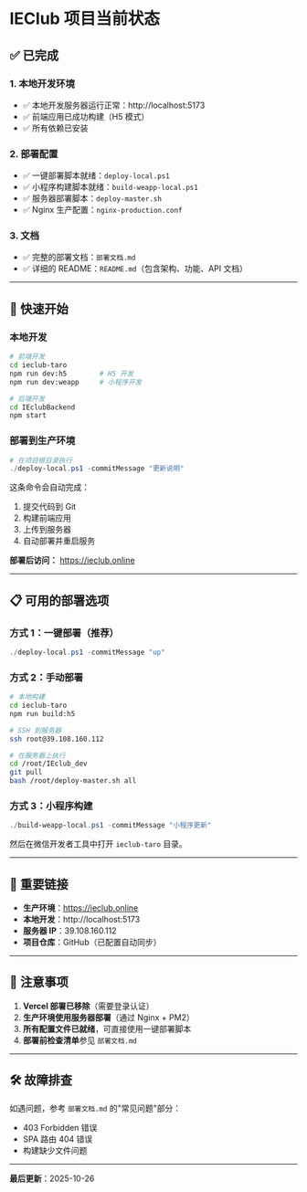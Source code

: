 # IEClub 项目当前状态

## ✅ 已完成

### 1. 本地开发环境
- ✅ 本地开发服务器运行正常：http://localhost:5173
- ✅ 前端应用已成功构建（H5 模式）
- ✅ 所有依赖已安装

### 2. 部署配置
- ✅ 一键部署脚本就绪：`deploy-local.ps1`
- ✅ 小程序构建脚本就绪：`build-weapp-local.ps1`
- ✅ 服务器部署脚本：`deploy-master.sh`
- ✅ Nginx 生产配置：`nginx-production.conf`

### 3. 文档
- ✅ 完整的部署文档：`部署文档.md`
- ✅ 详细的 README：`README.md`（包含架构、功能、API 文档）

---

## 🚀 快速开始

### 本地开发
```bash
# 前端开发
cd ieclub-taro
npm run dev:h5        # H5 开发
npm run dev:weapp     # 小程序开发

# 后端开发
cd IEclubBackend
npm start
```

### 部署到生产环境
```powershell
# 在项目根目录执行
./deploy-local.ps1 -commitMessage "更新说明"
```

这条命令会自动完成：
1. 提交代码到 Git
2. 构建前端应用
3. 上传到服务器
4. 自动部署并重启服务

**部署后访问：** https://ieclub.online

---

## 📋 可用的部署选项

### 方式 1：一键部署（推荐）
```powershell
./deploy-local.ps1 -commitMessage "up"
```

### 方式 2：手动部署
```bash
# 本地构建
cd ieclub-taro
npm run build:h5

# SSH 到服务器
ssh root@39.108.160.112

# 在服务器上执行
cd /root/IEclub_dev
git pull
bash /root/deploy-master.sh all
```

### 方式 3：小程序构建
```powershell
./build-weapp-local.ps1 -commitMessage "小程序更新"
```
然后在微信开发者工具中打开 `ieclub-taro` 目录。

---

## 🔗 重要链接

- **生产环境**：https://ieclub.online
- **本地开发**：http://localhost:5173
- **服务器 IP**：39.108.160.112
- **项目仓库**：GitHub（已配置自动同步）

---

## 📝 注意事项

1. **Vercel 部署已移除**（需要登录认证）
2. **生产环境使用服务器部署**（通过 Nginx + PM2）
3. **所有配置文件已就绪**，可直接使用一键部署脚本
4. **部署前检查清单**参见 `部署文档.md`

---

## 🛠️ 故障排查

如遇问题，参考 `部署文档.md` 的"常见问题"部分：
- 403 Forbidden 错误
- SPA 路由 404 错误
- 构建缺少文件问题

---

**最后更新**：2025-10-26

